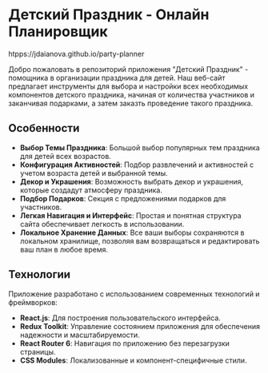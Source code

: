 Детский Праздник - Онлайн Планировщик
=====================================

htpps://jdaianova.github.io/party-planner

Добро пожаловать в репозиторий приложения "Детский Праздник" - помощника в организации праздника для детей. Наш веб-сайт предлагает инструменты для выбора и настройки всех необходимых компонентов детского праздника, начиная от количества участников и заканчивая подарками, а затем заказть проведение такого праздника.

Особенности
-----------

*   **Выбор Темы Праздника**: Большой выбор популярных тем праздника для детей всех возрастов.
*   **Конфигурация Активностей**:  Подбор развлечений и активностей с учетом возраста детей и выбранной темы.
*   **Декор и Украшения**: Возможность выбрать декор и украшения, которые создадут атмосферу праздника.
*   **Подбор Подарков**: Секция с предложениями подарков для участников.
*   **Легкая Навигация и Интерфейс**: Простая и понятная структура сайта обеспечивает легкость в использовании.
*   **Локальное Хранение Данных**: Все ваши выборы сохраняются в локальном хранилище, позволяя вам возвращаться и редактировать ваш план в любое время.

Технологии
----------

Приложение разработано с использованием современных технологий и фреймворков:

*   **React.js**: Для построения пользовательского интерфейса.
*   **Redux Toolkit**: Управление состоянием приложения для обеспечения надежности и масштабируемости.
*   **React Router 6**: Навигация по приложению без перезагрузки страницы.
*   **CSS Modules**: Локализованные и компонент-специфичные стили.
